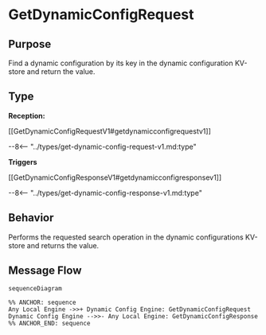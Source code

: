 <div class="message" markdown>


# GetDynamicConfigRequest

## Purpose

<!-- --8<-- [start:purpose] -->
Find a dynamic configuration by its key in the dynamic configuration KV-store and return the value.
<!-- --8<-- [end:purpose] -->

## Type

<!-- --8<-- [start:type] -->
**Reception:**

[[GetDynamicConfigRequestV1#getdynamicconfigrequestv1]]

--8<-- "../types/get-dynamic-config-request-v1.md:type"

**Triggers**

[[GetDynamicConfigResponseV1#getdynamicconfigresponsev1]]

--8<-- "../types/get-dynamic-config-response-v1.md:type"

<!-- --8<-- [end:type] -->

## Behavior

<!-- --8<-- [start:behavior] -->
Performs the requested search operation in the dynamic configurations KV-store and returns the value.
<!-- --8<-- [end:behavior] -->


## Message Flow

<!-- --8<-- [start:messages] -->
```mermaid
sequenceDiagram

%% ANCHOR: sequence
Any Local Engine ->>+ Dynamic Config Engine: GetDynamicConfigRequest
Dynamic Config Engine -->>- Any Local Engine: GetDynamicConfigResponse
%% ANCHOR_END: sequence
```

<!-- --8<-- [end:messages] -->

</div>